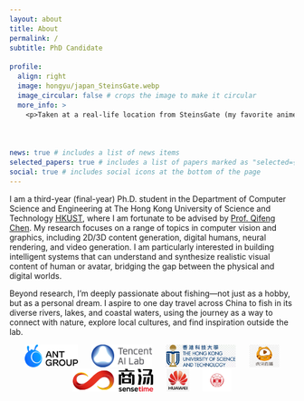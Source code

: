 ```yaml
---
layout: about
title: About
permalink: /
subtitle: PhD Candidate

profile:
  align: right
  image: hongyu/japan_SteinsGate.webp
  image_circular: false # crops the image to make it circular
  more_info: >
    <p>Taken at a real-life location from SteinsGate (my favorite anime).</p>

 

news: true # includes a list of news items
selected_papers: true # includes a list of papers marked as "selected={true}"
social: true # includes social icons at the bottom of the page
---
```

I am a third-year (final-year) Ph.D. student in the Department of Computer Science and Engineering at The Hong Kong University of Science and Technology [HKUST](https://hkust.edu.hk/), where I am fortunate to be advised by [Prof. Qifeng Chen](https://cqf.io/).
My research focuses on a range of topics in computer vision and graphics, including 2D/3D content generation, digital humans, neural rendering, and video generation. I am particularly interested in building intelligent systems that can understand and synthesize realistic visual content of human or avatar, bridging the gap between the physical and digital worlds.

Beyond research, I’m deeply passionate about fishing—not just as a hobby, but as a personal dream. I aspire to one day travel across China to fish in its diverse rivers, lakes, and coastal waters, using the journey as a way to connect with nature, explore local cultures, and find inspiration outside the lab.

<p align="center">
  <img src="../assets/img/hongyu/antgroup.png" alt="AntGroup" height="40" style="margin: 0 10px;">
  <img src="../assets/img/hongyu/tencent.png" alt="Tencent" height="40" style="margin: 0 10px;">
  <img src="../assets/img/hongyu/hkust.png" alt="sensetime" height="40" style="margin: 0 10px;">
  <img src="../assets/img/hongyu/huya.png" alt="huya" height="40" style="margin: 0 10px;">
  <img src="../assets/img/hongyu/sensetime.png" alt="sensetime" height="40" style="margin: 0 10px;">
  <img src="../assets/img/hongyu/huawei.png" alt="huawei" height="40" style="margin: 0 10px;">
  <img src="../assets/img/hongyu/hnu.png" alt="hnu" height="40" style="margin: 0 10px;">
</p>